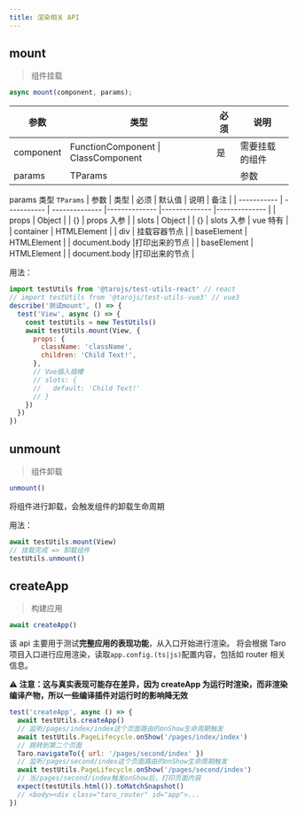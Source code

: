 ```yaml
---
title: 渲染相关 API
---
```


## mount

> 组件挂载

```js
async mount(component, params);
```

| 参数      | 类型                                | 必须 | 说明           |
| --------- | ----------------------------------- | ---- | -------------- |
| component | FunctionComponent \| ClassComponent | 是   | 需要挂载的组件 |
| params    | TParams                             |      | 参数           |

params 类型 `TParams`
| 参数 | 类型 | 必须 | 默认值 | 说明 | 备注 |
| ----------- | ----------- | -------------- |-------------- |-------------- |-------------- |
| props | Object | | {} | props 入参 |
| slots | Object | | {} | slots 入参 | vue 特有 |
| container | HTMLElement | | div | 挂载容器节点 |
| baseElement | HTMLElement | | document.body |打印出来的节点 |
| baseElement | HTMLElement | | document.body |打印出来的节点 |

用法：

```js
import testUtils from '@tarojs/test-utils-react' // react
// import testUtils from '@tarojs/test-utils-vue3' // vue3
describe('测试mount', () => {
  test('View', async () => {
    const testUtils = new TestUtils()
    await testUtils.mount(View, {
      props: {
        className: 'className',
        children: 'Child Text!',
      },
      // Vue插入插槽
      // slots: {
      //   default: 'Child Text!'
      // }
    })
  })
})
```

## unmount

> 组件卸载

```js
unmount()
```

将组件进行卸载，会触发组件的卸载生命周期

用法：

```js
await testUtils.mount(View)
// 挂载完成 => 卸载组件
testUtils.unmount()
```

## createApp

> 构建应用

```js
await createApp()
```

该 api 主要用于测试**完整应用的表现功能**，从入口开始进行渲染。
将会根据 Taro 项目入口进行应用渲染，读取`app.config.(ts|js)`配置内容，包括如 router 相关信息。

⚠️ **注意：这与真实表现可能存在差异，因为 createApp 为运行时渲染，而非渲染编译产物，所以一些编译插件对运行时的影响降无效**

```js
test('createApp', async () => {
  await testUtils.createApp()
  // 监听/pages/index/index这个页面路由的onShow生命周期触发
  await testUtils.PageLifecycle.onShow('/pages/index/index')
  // 跳转到第二个页面
  Taro.navigateTo({ url: '/pages/second/index' })
  // 监听/pages/second/index这个页面路由的onShow生命周期触发
  await testUtils.PageLifecycle.onShow('/pages/second/index')
  // 当/pages/second/index触发onShow后，打印页面内容
  expect(testUtils.html()).toMatchSnapshot()
  // <body><div class="taro_router" id="app">...
})
```
